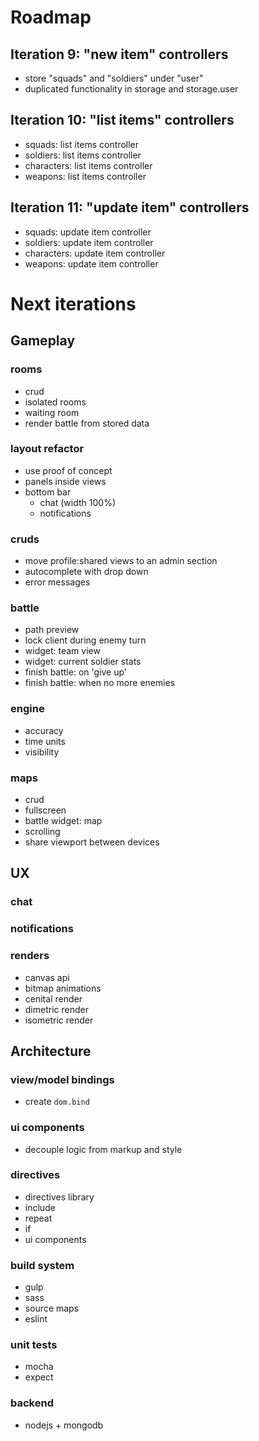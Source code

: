Roadmap
=======

Iteration 9: "new item" controllers
-----------------------------------

*   store "squads" and "soldiers" under "user"
*   duplicated functionality in storage and storage.user

Iteration 10: "list items" controllers
--------------------------------------

*   squads: list items controller
*   soldiers: list items controller
*   characters: list items controller
*   weapons: list items controller

Iteration 11: "update item" controllers
---------------------------------------

*   squads: update item controller
*   soldiers: update item controller
*   characters: update item controller
*   weapons: update item controller

Next iterations
===============

Gameplay
--------

### rooms

*   crud
*   isolated rooms
*   waiting room
*   render battle from stored data

### layout refactor

*   use proof of concept
*   panels inside views
*   bottom bar
    *   chat (width 100%)
    *   notifications

### cruds

*   move profile:shared views to an admin section
*   autocomplete with drop down
*   error messages

### battle

*   path preview
*   lock client during enemy turn
*   widget: team view
*   widget: current soldier stats
*   finish battle: on 'give up'
*   finish battle: when no more enemies

### engine

*   accuracy
*   time units
*   visibility

### maps

*   crud
*   fullscreen
*   battle widget: map
*   scrolling
*   share viewport between devices

UX
--

### chat

### notifications

### renders

*   canvas api
*   bitmap animations
*   cenital render
*   dimetric render
*   isometric render

Architecture
------------

### view/model bindings

*   create `dom.bind`

### ui components

*   decouple logic from markup and style

### directives

*   directives library
*   include
*   repeat
*   if
*   ui components

### build system

*   gulp
*   sass
*   source maps
*   eslint

### unit tests

*   mocha
*   expect

### backend

*   nodejs + mongodb
